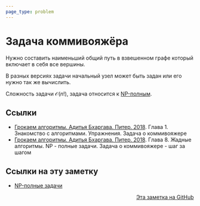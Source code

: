 ```yaml
---
page_type: problem
---
```

# Задача коммивояжёра

Нужно составить наименьший общий путь в взвешенном графе который включает в себя все вершины.

В разных версиях задачи начальный узел может быть задан или его нужно так же вычислить.

Сложность задачи $\mathcal{O}(n!)$, задача относится к [NP-полным](20221113203324.md).

## Ссылки

- [Грокаем алгоритмы. Адитья Бхаргава. Питер. 2018](BhargavaGrokaemAlgoritmy2018.md). Глава 1. Знакомство с алгоритмами. Упражнения. Задача о коммивояжере
- [Грокаем алгоритмы. Адитья Бхаргава. Питер. 2018](BhargavaGrokaemAlgoritmy2018.md). Глава 8. Жадные алгоритмы. NР - полные задачи. Задача о коммивояжере - шаг за шагом

## Ссылки на эту заметку

* [NP-полные задачи](20221113203324.md)


<p v-pre style="text-align: right">
  <a href="https://github.com/Kverde/algorithms/blob/main/source/20221106191917.md">
  Эта заметка на GitHub
  </a>
</p>
